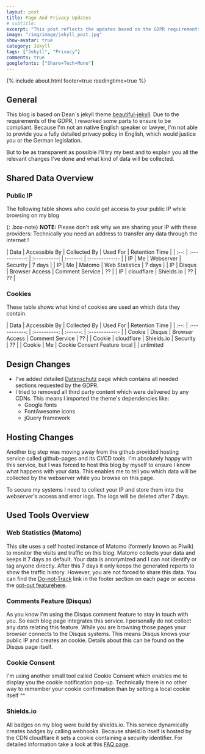 ```yaml
---
layout: post
title: Page And Privacy Updates
# subtitle:
excerpt: "This post reflects the updates based on the GDPR requirements and policy changes."
image: "/img/image/jekyll_post.jpg"
show-avatar: true
category: Jekyll
tags: ["Jekyll", "Privacy"]
comments: true
googlefonts: ["Share+Tech+Mono"]
---
```


{% include about.html footer=true readingtime=true %}

## General

This blog is based on Dean`s jekyll theme [beautiful-jekyll](). Due to the requirements of the GDPR, I
reworked some parts to ensure to be compliant. Because I'm not an native English speaker or lawyer, I'm not able to
provide you a fully detailed privacy policy in English, which would justice you or the German legislation.

But to be as transparent as possible I'll try my best and to explain you all the relevant changes I've done and what
kind of data will be collected.

## Shared Data Overview

### Public IP

The following table shows who could get access to your public IP while browsing on my blog

{: .box-note}
<i class="fa fa-commenting icon-blue" aria-hidden="true"></i> **NOTE:** Please don't ask why we are sharing your IP with these
providers: Technically you need an address to transfer any data through the internet !

| Data | Accessible By | Collected By | Used For | Retention Time |
| :--: | :-----------: | :----------: | :------: | :-----------:- |
| IP   | Me            | Webserver    | Security | 7 days |
| IP   | Me            | Matomo        | Web Statistics | 7 days |
| IP   | Disqus        | Browser Access | Comment Service | ?? |
| IP   | cloudflare | Shields.io | ?? | ?? |


### Cookies

These table shows what kind of cookies are used an which data they contain.

| Data | Accessible By | Collected By | Used For | Retention Time |
| :--: | :-----------: | :----------: | :------: | :-----------:- |
| Cookie | Disqus     | Browser Access | Comment Service | ?? |
| Cookie | cloudflare | Shields.io | Security | ?? |
| Cookie | Me         | Cookie Consent Feature local | | unlimited

## Design Changes

- I've added detailed [Datenschutz](/datenschutz) page which contains all needed sections requested by the GDPR.
- I tried to removed all third party content which were delivered by any CDNs. This means I imported the theme's dependencies like:
  - Google fonts
  - FontAwesome icons
  - jQuery framework

## Hosting Changes

Another big step was moving away from the github provided hosting service called github-pages and its CI/CD tools.
I'm absolutely happy with this service, but I was forced to host this blog by myself to ensure I know what happens with your data.
This enables me to tell you which data will be collected by the webserver while you browse on this page.

To secure my systems I need to collect your IP and store them into the webserver's access and error logs.
The logs will be deleted after 7 days.

## Used Tools Overview

### Web Statistics (Matomo)

This site uses a self hosted instance of Matomo (formerly known as Piwik) to monitor the visits and traffic on this
blog. Matomo collects your data and keeps it 7 days as default. Your data is anonymized and I can not identify or
tag anyone directly. After this 7 days it only keeps the generated reports to show the traffic history. However,
you are not forced to share this data. You can find the [Do-not-Track](http://piwik.beaver-net.ovh/index.php?module=CoreAdminHome&action=optOut) link in the footer section on each page or access the [opt-out featurehere](http://piwik.beaver-net.ovh/index.php?module=CoreAdminHome&action=optOut).

### Comments Feature (Disqus)

As you know I'm using the Disqus comment feature to stay in touch with you. So each blog page integrates this
service. I personally do not collect any data relating this feature. While you are browsing those pages your browser
connects to the Disqus systems. This means Disqus knows your public IP and creates an cookie. Details about this can
be found on the Disqus page itself.

### Cookie Consent

I'm using another small tool called Cookie Consent which enables me to display you the cookie notification pop-up.
Technically there is no other way to remember your cookie confirmation than by setting a local cookie itself ^^

### Shields.io

All badges on my blog were build by shields.io. This service dynamically creates badges by calling webhooks.
Because shield.io itself is hosted by the CDN cloudflare it sets a cookie containing a security identifier. For
detailed information take a look at this [FAQ page](https://support.cloudflare.com/hc/en-us/articles/200170156-What-does-the-Cloudflare-cfduid-cookie-do-).
